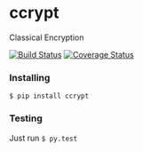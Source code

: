 # ccrypt

Classical Encryption

[![Build Status](https://travis-ci.org/rougeth/ccrypt.svg?branch=master)](https://travis-ci.org/rougeth/ccrypt) [![Coverage Status](https://coveralls.io/repos/rougeth/ccrypt/badge.png)](https://coveralls.io/r/rougeth/ccrypt)


### Installing

`$ pip install ccrypt`


### Testing
Just run `$ py.test`
